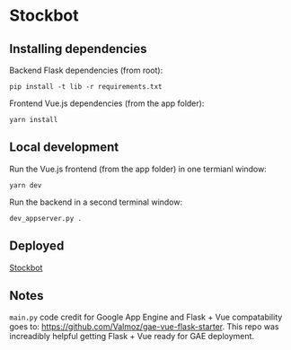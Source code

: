# Stockbot

## Installing dependencies
Backend Flask dependencies (from root):
```
pip install -t lib -r requirements.txt
```
Frontend Vue.js dependencies (from the app folder):
```
yarn install
```
## Local development
Run the Vue.js frontend (from the app folder) in one termianl window:
```
yarn dev
```
Run the backend in a second terminal window:
```
dev_appserver.py .
```

## Deployed
[Stockbot](https://stockbot-196406.appspot.com/)

## Notes
`main.py` code credit for Google App Engine and Flask + Vue compatability goes to: https://github.com/Valmoz/gae-vue-flask-starter. 
This repo was increadibly helpful getting Flask + Vue ready for GAE deployment.
